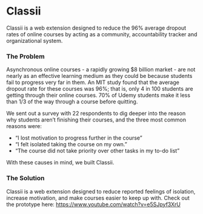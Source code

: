 # Classii
Classii is a web extension designed to reduce the 96% average dropout rates of online courses by acting as a community, accountability tracker and organizational system.

### The Problem
Asynchronous online courses - a rapidly growing $8 billion market - are not nearly as an effective learning medium as they could be because students fail to progress very far in them. An MIT study found that the average dropout rate for these courses was 96%; that is, only 4 in 100 students are getting through their online courses. 70% of Udemy students make it less than 1/3 of the way through a course before quitting.

We sent out a survey with 22 respondents to dig deeper into the reason why students aren’t finishing their courses, and the three most common reasons were:
- “I lost motivation to progress further in the course”
- “I felt isolated taking the course on my own.”
- “The course did not take priority over other tasks in my to-do list”

With these causes in mind, we built Classii.

### The Solution
Classii is a web extension designed to reduce reported feelings of isolation, increase motivation, and make courses easier to keep up with.
Check out the prototype here:
https://www.youtube.com/watch?v=e5SJpyf3XrU
